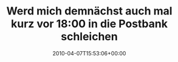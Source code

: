 ---
retweeted: false
source: <a href="http://twitter.com" rel="nofollow">Twitter Web Client</a>
entities:
  hashtags: []
  symbols: []
  user_mentions: []
  urls: []
display_text_range:
- '0'
- '121'
favorite_count: '0'
id_str: '11762961203'
truncated: false
retweet_count: '0'
id: '11762961203'
created_at: Wed Apr 07 15:53:06 +0000 2010
favorited: false
full_text: Werd mich demnächst auch mal kurz vor 18:00 in die Postbank schleichen
  und an allen 3 Schaltern ein Girokonto eröffnen...
lang: de
tags:
- pesos/twitter
date: '2010-04-07T15:53:06+00:00'
src: https://twitter.com/bascht/status/11762961203
original_url: https://twitter.com/bascht/status/11762961203
type: twitter_tweet
text: Werd mich demnächst auch mal kurz vor 18:00 in die Postbank schleichen und an
  allen 3 Schaltern ein Girokonto eröffnen...
title: 'Werd mich demnächst auch mal kurz vor 18:00 in die Postbank schleichen '

---